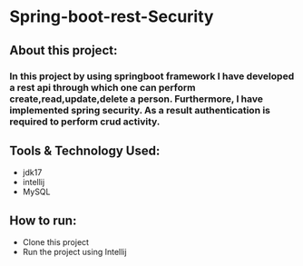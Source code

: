# Spring-boot-rest-Security

## About this project:
### In this project by using springboot framework I have developed a rest api through which one can perform create,read,update,delete a person. Furthermore, I have implemented spring security. As a result authentication is required to perform crud activity.

## Tools & Technology Used: 
- jdk17
- intellij
- MySQL

## How to run:
- Clone this project
- Run the project using Intellij
  

